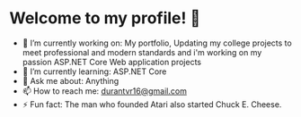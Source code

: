 # Welcome to my profile! 👋

- 🔭 I’m currently working on: My portfolio, Updating my college projects to meet professional and modern standards and i'm working on my passion ASP.NET Core Web application projects
- 🌱 I’m currently learning: ASP.NET Core
- 💬 Ask me about: Anything
- 📫 How to reach me: durantvr16@gmail.com
- ⚡ Fun fact: The man who founded Atari also started Chuck E. Cheese.
